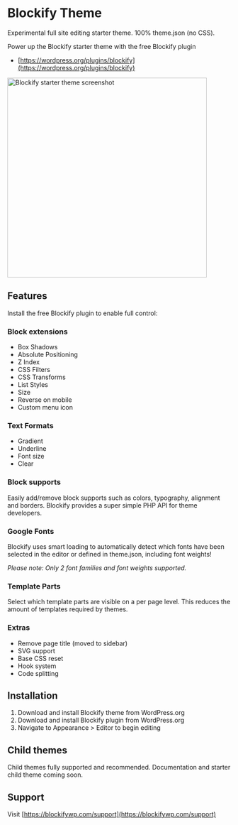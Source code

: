 # Blockify Theme

Experimental full site editing starter theme. 100% theme.json (no CSS).

Power up the Blockify starter theme with the free Blockify plugin
- [https://wordpress.org/plugins/blockify](https://wordpress.org/plugins/blockify)

<img alt="Blockify starter theme screenshot" src="https://user-images.githubusercontent.com/24793388/179800159-904b8e4e-63e6-470f-afd7-581d74cd4a92.png" width="450" />

## Features

Install the free Blockify plugin to enable full control:

### Block extensions

- Box Shadows
- Absolute Positioning
- Z Index
- CSS Filters
- CSS Transforms
- List Styles
- Size
- Reverse on mobile
- Custom menu icon

### Text Formats

- Gradient
- Underline
- Font size
- Clear

### Block supports

Easily add/remove block supports such as colors, typography, alignment and borders. Blockify provides a super simple PHP
API for theme developers.

### Google Fonts

Blockify uses smart loading to automatically detect which fonts have been selected in the editor or defined in
theme.json, including font weights!

*Please note: Only 2 font families and font weights supported.*

### Template Parts

Select which template parts are visible on a per page level. This reduces the amount of templates required by themes.

### Extras

- Remove page title (moved to sidebar)
- SVG support
- Base CSS reset
- Hook system
- Code splitting

## Installation

1. Download and install Blockify theme from WordPress.org
2. Download and install Blockify plugin from WordPress.org
3. Navigate to Appearance > Editor to begin editing

## Child themes

Child themes fully supported and recommended. Documentation and starter child theme coming soon.

## Support

Visit [https://blockifywp.com/support](https://blockifywp.com/support)

